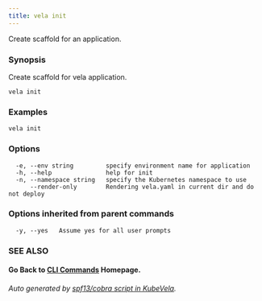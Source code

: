 ```yaml
---
title: vela init
---
```


Create scaffold for an application.

### Synopsis

Create scaffold for vela application.

```
vela init
```

### Examples

```
vela init
```

### Options

```
  -e, --env string         specify environment name for application
  -h, --help               help for init
  -n, --namespace string   specify the Kubernetes namespace to use
      --render-only        Rendering vela.yaml in current dir and do not deploy
```

### Options inherited from parent commands

```
  -y, --yes   Assume yes for all user prompts
```

### SEE ALSO



#### Go Back to [CLI Commands](vela) Homepage.


###### Auto generated by [spf13/cobra script in KubeVela](https://github.com/kubevela/kubevela/tree/master/hack/docgen).
